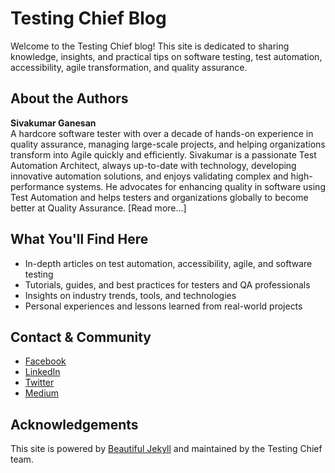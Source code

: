 # Testing Chief Blog

Welcome to the Testing Chief blog! This site is dedicated to sharing knowledge, insights, and practical tips on software testing, test automation, accessibility, agile transformation, and quality assurance.

## About the Authors

**Sivakumar Ganesan**  
A hardcore software tester with over a decade of hands-on experience in quality assurance, managing large-scale projects, and helping organizations transform into Agile quickly and efficiently. Sivakumar is a passionate Test Automation Architect, always up-to-date with technology, developing innovative automation solutions, and enjoys validating complex and high-performance systems. He advocates for enhancing quality in software using Test Automation and helps testers and organizations globally to become better at Quality Assurance. [Read more...]

## What You'll Find Here

- In-depth articles on test automation, accessibility, agile, and software testing
- Tutorials, guides, and best practices for testers and QA professionals
- Insights on industry trends, tools, and technologies
- Personal experiences and lessons learned from real-world projects

## Contact & Community

- [Facebook](https://www.facebook.com/testingchief)
- [LinkedIn](https://www.linkedin.com/company/testingchief/)
- [Twitter](https://twitter.com/testingchief)
- [Medium](https://testingchief.medium.com/)

## Acknowledgements

This site is powered by [Beautiful Jekyll](https://beautifuljekyll.com/) and maintained by the Testing Chief team.
